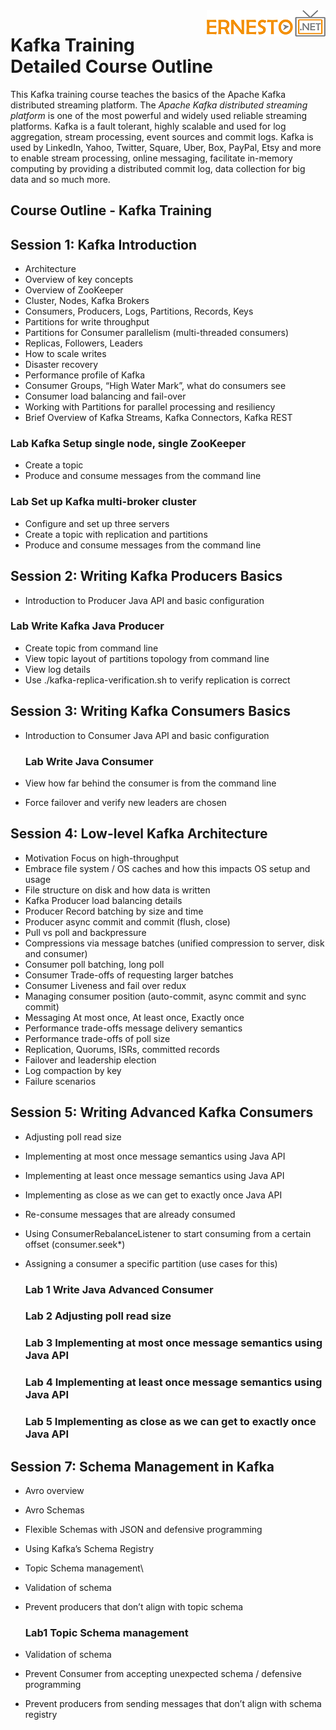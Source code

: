 <img align="right" src="./logo.png">



Kafka Training Detailed Course Outline
======================================

This Kafka training
course teaches the basics of the Apache Kafka
distributed streaming platform. The *Apache Kafka distributed streaming
platform* is one of the most powerful and widely used reliable streaming
platforms. Kafka is a fault tolerant, highly scalable and used for log
aggregation, stream processing, event sources and commit logs. Kafka is
used by LinkedIn, Yahoo, Twitter, Square, Uber, Box, PayPal, Etsy and
more to enable stream processing, online messaging, facilitate in-memory
computing by providing a distributed commit log, data collection for big
data and so much more.

Course Outline - Kafka Training
-------------------------------

Session 1: Kafka Introduction
-----------------------------

-   Architecture
-   Overview of key concepts
-   Overview of ZooKeeper
-   Cluster, Nodes, Kafka Brokers
-   Consumers, Producers, Logs, Partitions, Records, Keys
-   Partitions for write throughput
-   Partitions for Consumer parallelism (multi-threaded consumers)
-   Replicas, Followers, Leaders
-   How to scale writes
-   Disaster recovery
-   Performance profile of Kafka
-   Consumer Groups, “High Water Mark”, what do consumers see
-   Consumer load balancing and fail-over
-   Working with Partitions for parallel processing and resiliency
-   Brief Overview of Kafka Streams, Kafka Connectors, Kafka REST

### Lab Kafka Setup single node, single ZooKeeper

-   Create a topic
-   Produce and consume messages from the command line

### Lab Set up Kafka multi-broker cluster

-   Configure and set up three servers
-   Create a topic with replication and partitions
-   Produce and consume messages from the command line

Session 2: Writing Kafka Producers Basics
-----------------------------------------

-   Introduction to Producer Java API and basic configuration

### Lab Write Kafka Java Producer

-   Create topic from command line
-   View topic layout of partitions topology from command line
-   View log details
-   Use ./kafka-replica-verification.sh to verify replication is correct

Session 3: Writing Kafka Consumers Basics
-----------------------------------------

-   Introduction to Consumer Java API and basic configuration

    ### Lab Write Java Consumer

-   View how far behind the consumer is from the command line

-   Force failover and verify new leaders are chosen

Session 4: Low-level Kafka Architecture
---------------------------------------

-   Motivation Focus on high-throughput
-   Embrace file system / OS caches and how this impacts OS setup and usage
-   File structure on disk and how data is written
-   Kafka Producer load balancing details
-   Producer Record batching by size and time
-   Producer async commit and commit (flush, close)
-   Pull vs poll and backpressure
-   Compressions via message batches (unified compression to server,
    disk and consumer)
-   Consumer poll batching, long poll
-   Consumer Trade-offs of requesting larger batches
-   Consumer Liveness and fail over redux
-   Managing consumer position (auto-commit, async commit and sync
    commit)
-   Messaging At most once, At least once, Exactly once
-   Performance trade-offs message delivery semantics
-   Performance trade-offs of poll size
-   Replication, Quorums, ISRs, committed records
-   Failover and leadership election
-   Log compaction by key
-   Failure scenarios

Session 5: Writing Advanced Kafka Consumers
-------------------------------------------

-   Adjusting poll read size
-   Implementing at most once message semantics using Java API
-   Implementing at least once message semantics using Java API
-   Implementing as close as we can get to exactly once Java API
-   Re-consume messages that are already consumed
-   Using ConsumerRebalanceListener to start consuming from a certain
    offset (consumer.seek\*)
-   Assigning a consumer a specific partition (use cases for this)

    ### Lab 1 Write Java Advanced Consumer

    ### Lab 2 Adjusting poll read size

    ### Lab 3 Implementing at most once message semantics using Java API

    ### Lab 4 Implementing at least once message semantics using Java API

    ### Lab 5 Implementing as close as we can get to exactly once Java API

Session 7: Schema Management in Kafka
-------------------------------------

-   Avro overview
-   Avro Schemas
-   Flexible Schemas with JSON and defensive programming
-   Using Kafka’s Schema Registry
-   Topic Schema management\
-   Validation of schema
-   Prevent producers that don’t align with topic schema

    ### Lab1 Topic Schema management

-   Validation of schema
-   Prevent Consumer from accepting unexpected schema / defensive programming
-   Prevent producers from sending messages that don’t align with schema registry
